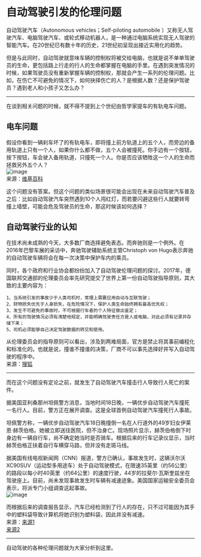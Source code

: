 #  自动驾驶引发的伦理问题
自动驾驶汽车（Autonomous vehicles；Self-piloting automobile ）又称无人驾驶汽车、电脑驾驶汽车、或轮式移动机器人，是一种通过电脑系统实现无人驾驶的智能汽车。在20世纪已有数十年的历史，21世纪初呈现出接近实用化的趋势。  

但是与此同时，自动驾驶就意味车辆的控制权将被交给电脑，也就是说不单单驾驶员的生命，更包括路上行走的行人的生命都掌握在电脑的手里。在遇到突发情况的时候，如果驾驶员没有重新掌握车辆的控制权，那就会产生一系列的伦理问题。比如，在伤亡不可避免的情况下，如何抉择伤亡的人？是根据人数？还是保护驾驶员？遇到老人和小孩子又怎么办？  

---

在谈到相关问题的时候，就不得不提到上个世纪由哲学家提车的有轨电车问题。  
## 电车问题 
假设你看到一辆刹车坏了的有轨电车，即将撞上前方轨道上的五个人，而旁边的备用轨道上只有一个人，如果你什么都不做，五个人会被撞死。你手边有一个按钮，按下按钮，车会驶入备用轨道，只撞死一个人。你是否应该牺牲这一个人的生命而拯救另外五个人？  
![image](http://thyrsi.com/t6/616/1543150356x2890211750.jpg)  
来源：[维基百科](https://zh.wikipedia.org/wiki/有轨电车难题)  

这个问题没有答案。但这个问题的类似场景很可能会出现在未来自动驾驶汽车普及之后：比如自动驾驶汽车突然遇到10个人闯红灯，而若要闪避这些行人就要转弯撞上墙壁，可能会危及驾驶员的生命，那这时候该如何选择？  

## 自动驾驶行业的认知
在技术尚未成熟的今天，大多数厂商选择避免表态。而奔驰则是一个例外。在2016年巴黎车展的采访中，奔驰驾驶辅助系统主管Christoph von Hugo表示奔驰的自动驾驶车辆将会在每一次决策中保护车内的乘员。  

同时，各个政府和行业协会都纷纷加入了自动驾驶伦理问题的探讨。2017年，德国联邦交通部的伦理委员会率先研究提交了世界上第一份自动驾驶指导原则，其大致的主要内容为：
```
1、当系统引发的事故少于人类司机时，常理上需要应用自动与互联驾驶；  
2、财物损失优先于人身损失，在危险情况下，保护人类生命始终拥有最高优先权；  
3、发生不可避免的事故时，不可根据行车者的个人特征做出鉴定；    
4、所有的驾驶情况必须有清楚地规定，并能明确驾驶责任方是人或电脑，对此必须有记录并存储下来；  
5、司机必须能够自己决定驾驶数据的转交和使用。
```
从伦理委员会的指导原则可以看出，涉及到两难局面，官方是禁止将其事前编程化和标准化的。也就是说，撞谁不撞谁的决策，厂商不可以事先选择好并写入自动驾驶的程序中。  
来源：[搜狐](http://www.sohu.com/a/225874294_455835)  

---

而在这个问题没有定论之前，就发生了自动驾驶汽车撞击行人导致行人死亡的案件。   

据美国亚利桑那州坦佩警方消息，当地时间18日晚，一辆优步自动驾驶汽车撞死一名行人。目前，警方正在展开调查。这是全球首例自动驾驶汽车撞死行人事故。  

坦佩警方称，一辆优步自动驾驶汽车18日晚撞倒一名在人行道外的49岁妇女伊莱恩·赫茨伯格。她被立即送往医院，但不治身亡。现场照片显示，赫茨伯格倒下时身边有一辆自行车，尚不确定她当时是否骑车。根据后来的行车记录仪显示，当时赫茨伯格正扶着自行车横穿马路，但并没有走斑马线。  

据美国有线电视新闻网（CNN）报道，警方已确认，事故发生时，这辆沃尔沃XC90SUV（运动型多用途车）处于自动驾驶模式，在限速35英里（约56公里）的路段以每小时40英里（约64公里）的速度行驶，44岁的拉斐尔·瓦斯奎兹坐在驾驶座上。目前，尚未发现事故发生时车辆有减速迹象。美国国家运输安全委员会表示，将派专门小组调查这起事故。  
![image](http://thyrsi.com/t6/616/1543150467x2890211750.jpg)  

而根据后来的调查报告显示，汽车已经检测到了行人的存在，只不过可能因为其手中的塑料袋导致计算机将她识别为塑料袋，因此并没有减速。  
来源：[来源1](http://www.xinhuanet.com/world/2018-03/21/c_129833358.htm)  
[来源2](https://t.cj.sina.com.cn/articles/view/1826017320/6cd6d0280200074er)

---

自动驾驶的各种伦理问题就为大家分析到这里。